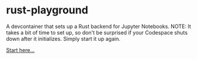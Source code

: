 # rust-playground
A devcontainer that sets up a Rust backend for Jupyter Notebooks. NOTE: It takes a bit of time to set up, so don't be surprised if your Codespace shuts down after it initializes. Simply start it up again.

[Start here...](./start.ipynb)
